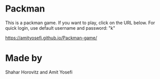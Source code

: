 # Packman

This is a packman game.
If you want to play, click on the URL below.
For quick login, use default username and password: "k"

https://amityosefi.github.io/Packman-game/

# Made by
Shahar Horovitz and Amit Yosefi
